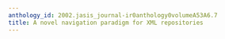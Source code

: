 ```yaml
---
anthology_id: 2002.jasis_journal-ir0anthology0volumeA53A6.7
title: A novel navigation paradigm for XML repositories
---
```

